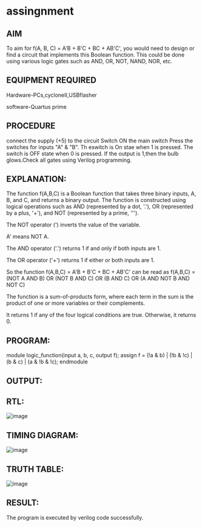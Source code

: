 # assingnment

## AIM

To aim for f(A, B, C) = A'B + B'C + BC + AB'C', you would need to design or find a circuit
that implements this Boolean function. This could be done using various logic gates
such as AND, OR, NOT, NAND, NOR, etc.

## EQUIPMENT REQUIRED

Hardware-PCs,cycloneII,USBflasher

software-Quartus prime

## PROCEDURE

connect the supply (+5) to the circuit Switch ON the main switch Press the switches for inputs "A" & "B". Th eswitch is On 
stae when 1 is pressed. The switch is OFF state when 0 is pressed. If the output is 1,then the bulb glows.Check all gates using
Verilog programming.

## EXPLANATION:

The function f(A,B,C) is a Boolean function that takes three binary inputs, A, B, and C, and 
returns a binary output. The function is constructed using logical operations such as AND 
(represented by a dot, '.'), OR (represented by a plus, '+'), and NOT (represented by a prime, ''').

The NOT operator (') inverts the value of the variable.

A' means NOT A.

The AND operator ('.') returns 1 if and only if both inputs are 1.

The OR operator ('+') returns 1 if either or both inputs are 1.

So the function f(A,B,C) = A'B + B'C + BC + AB'C'
can be read as
f(A,B,C) = (NOT A AND B) OR (NOT B AND C) OR (B AND C) OR (A AND NOT B AND NOT C)

The function is a sum-of-products form, where each term in the sum is the product of one or more variables or their complements.

It returns 1 if any of the four logical conditions are true. Otherwise, it returns 0.

## PROGRAM:
 module logic_function(input a, b, c, output f);
 assign f = (!a & b) | (!b & !c) | (b & c) | (a & !b & !c);
endmodule
 

## OUTPUT:  
 
## RTL:
![image](https://user-images.githubusercontent.com/119394582/215339306-529e51ae-9952-47d4-9a7e-8b09f14a69cd.png)



## TIMING DIAGRAM:

![image](https://user-images.githubusercontent.com/119394582/215339324-6975a43c-a03d-4780-8e3a-13adbbfc2a8d.png)


## TRUTH TABLE:

![image](https://user-images.githubusercontent.com/119394582/215339373-7fad8d80-757e-4019-b17e-d747a5285cec.png)


## RESULT:

The program is executed by verilog code successfully.
